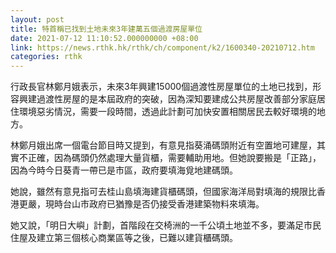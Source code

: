 ```yaml
---
layout: post
title: 特首稱已找到土地未來3年建萬五個過渡房屋單位
date: 2021-07-12 11:10:52.000000000 +08:00
link: https://news.rthk.hk/rthk/ch/component/k2/1600340-20210712.htm
categories: rthk
---
```


行政長官林鄭月娥表示，未來3年興建15000個過渡性房屋單位的土地已找到，形容興建過渡性房屋的是本屆政府的突破，因為深知要建成公共房屋改善部分家庭居住環境惡劣情況，需要一段時間，透過此計劃可加快安置相關居民去較好環境的地方。

林鄭月娥出席一個電台節目時又提到，有意見指葵涌碼頭附近有空置地可建屋，其實不正確，因為碼頭仍然處理大量貨櫃，需要輔助用地。但她說要搬是「正路」，因為今時今日葵青一帶已是市區，政府要填海覓地建碼頭。

她說，雖然有意見指可去桂山島填海建貨櫃碼頭，但國家海洋局對填海的規限比香港更嚴，現時台山市政府已猶豫是否仍接受香港建築物料來填海。

她又說，「明日大嶼」計劃，首階段在交椅洲的一千公頃土地並不多，要滿足市民住屋及建立第三個核心商業區等之後，已難以建貨櫃碼頭。
